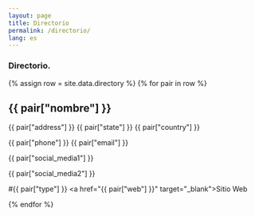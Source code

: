 ```yaml
---
layout: page
title: Directorio
permalink: /directorio/
lang: es
---
```


<h3>Directorio.</h3>

<!--
<ul>
<li><a href="">A</a></li>
<li><a href="">B</a></li>
<li><a href="">C</a></li>
<li><a href="">D</a></li>
</ul>
-->


{% assign row = site.data.directory %}
{% for pair in row %}

<div class="line">
  <h2>{{ pair["nombre"] }}</h2>

  <p>{{ pair["address"] }} {{ pair["state"] }} {{ pair["country"] }}</p>
  <p>{{ pair["phone"] }} {{ pair["email"] }}</p>
  <p>{{ pair["social_media1"] }} </p>
  <p>{{ pair["social_media2"] }}</p>

  <span class="tag">#{{ pair["type"] }}</span>
  <a href="{{ pair["web"] }}" target="_blank">Sitio Web</a>

</div>

{% endfor %}




<!--

<table>
  {% for row in site.data.directory %}
    {% if forloop.first %}
    <tr>
      {% for pair in row %}
        <th>{{ pair[0] }}</th>
      {% endfor %}
    </tr>
    {% endif %}

    {% tablerow pair in row %}
      {{ pair[1] }}
    {% endtablerow %}
  {% endfor %}
</table>



 -->

